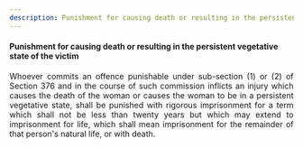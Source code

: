 ```yaml
---
description: Punishment for causing death or resulting in the persistent vegetative state of the victim
---
```


#### Punishment for causing death or resulting in the persistent vegetative state of the victim
<div style="text-align: justify">

Whoever commits an offence punishable under sub-section (1) or (2) of Section 376 and in the course of such commission inflicts an injury which causes the death of the woman or causes the woman to be in a persistent vegetative state, shall be punished with rigorous imprisonment for a term which shall not be less than twenty years but which may extend to imprisonment for life, which shall mean imprisonment for the remainder of that person's natural life, or with death.

</div>
